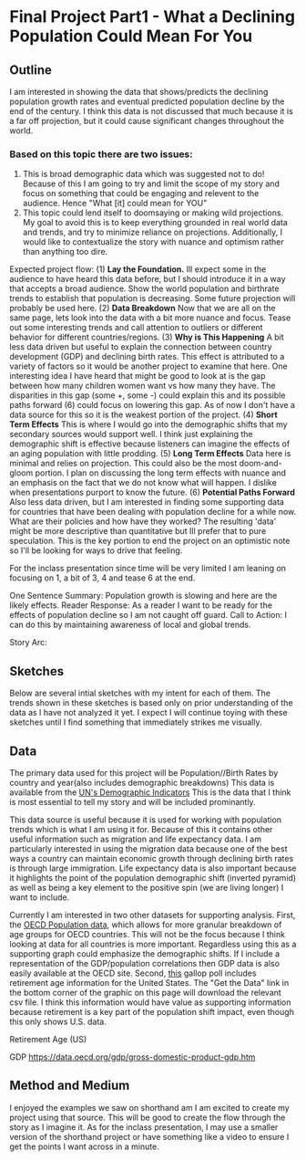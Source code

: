 # Final Project Part1 - What a Declining Population Could Mean For You

## Outline
I am interested in showing the data that shows/predicts the declining population growth rates and eventual predicted population decline by the end of the century.
I think this data is not discussed that much because it is a far off projection, but it could cause significant changes throughout the world.

### Based on this topic there are two issues:
  1) This is broad demographic data which was suggested not to do!
Because of this I am going to try and limit the scope of my story and focus on something that could be engaging and relevent to the audience. Hence "What [it] could mean for YOU"
  2) This topic could lend itself to doomsaying or making wild projections.
My goal to avoid this is to keep everything grounded in real world data and trends, and try to minimize reliance on projections.
Additionally, I would like to contextualize the story with nuance and optimism rather than anything too dire.

Expected project flow:
(1) **Lay the Foundation.** Ill expect some in the audience to have heard this data before, but I should introduce it in a way that accepts a broad audience.
Show the world population and birthrate trends to establish that population is decreasing. Some future projection will probably be used here.
(2) **Data Breakdown** Now that we are all on the same page, lets look into the data with a bit more nuance and focus. Tease out some interesting trends and call attention to outliers or different behavior for different countries/regions.
(3) **Why is This Happening** A bit less data driven but useful to explain the connection between country development (GDP) and declining birth rates. This effect is attributed to a variety of factors so it would be another project to examine that here. One interesting idea I have heard that might be good to look at is the gap between how many children women want vs how many they have. The disparities in this gap (some +, some -) could explain this and its possible paths forward (6) could focus on lowering this gap. As of now I don't have a data source for this so it is the weakest portion of the project.
(4) **Short Term Effects** This is where I would go into the demographic shifts that my secondary sources would support well. I think just explaining the demographic shift is effective because listeners can imagine the effects of an aging population with little prodding.
(5) **Long Term Effects** Data here is minimal and relies on projection. This could also be the most doom-and-gloom portion. I plan on discussing the long term effects with nuance and an emphasis on the fact that we do not know what will happen. I dislike when presentations purport to know the future.
(6) **Potential Paths Forward** Also less data driven, but I am interested in finding some supporting data for countries that have been dealing with population decline for a while now. What are their policies and how have they worked? The resulting 'data' might be more descriptive than quantitative but Ill prefer that to pure speculation. This is the key portion to end the project on an optimistic note so I'll be looking for ways to drive that feeling.

For the inclass presentation since time will be very limited I am leaning on focusing on 1, a bit of 3, 4 and tease 6 at the end.

One Sentence Summary: Population growth is slowing and here are the likely effects.
Reader Response: As a reader I want to be ready for the effects of population decline so I am not caught off guard.
Call to Action: I can do this by maintaining awareness of local and global trends.

Story Arc:



## Sketches

Below are several intial sketches with my intent for each of them. The trends shown in these sketches is based only on prior understanding of the data as I have not analyzed it yet. I expect I will continue toying with these sketches until I find something that immediately strikes me visually.

## Data
The primary data used for this project will be Population//Birth Rates by country and year(also includes demographic breakdowns)
This data is available from the [UN's Demographic Indicators](https://population.un.org/wpp/Download/Standard/MostUsed/)
This is the data that I think is most essential to tell my story and will be included prominantly.

This data source is useful because it is used for working with population trends which is what I am using it for. Because of this it contains other useful information such as migration and life expectancy data. I am particularly interested in using the migration data because one of the best ways a country can maintain economic growth through declining birth rates is through large immigration. Life expectancy data is also important because it highlights the point 
of the population demographic shift (inverted pyramid) as well as being a key element to the positive spin (we are living longer) I want to include.

Currently I am interested in two other datasets for supporting analysis.
First, the [OECD Population data](https://data.oecd.org/pop/population.htm), which allows for more granular breakdown
of age groups for OECD countries. This will not be the focus because I think looking at data for all countries is more important. Regardless using this
as a supporting graph could emphasize the demographic shifts. If I include a representation of the GDP/population correlations then GDP data is also easily available at the OECD site.
Second, [this](https://news.gallup.com/poll/394943/retiring-planning-retire-later.aspx) gallop poll includes retirement age information for the United States.
The "Get the Data" link in the bottom corner of the graphic on this page will download the relevant csv file.
I think this information would have value as supporting information because retirement is a key part of the population shift impact, even though this only shows U.S. data.

Retirement Age (US)

GDP https://data.oecd.org/gdp/gross-domestic-product-gdp.htm

## Method and Medium

I enjoyed the examples we saw on shorthand am I am excited to create my project using that source. This will be good to create the flow through the story as I imagine it.
As for the inclass presentation, I may use a smaller version of the shorthand project or have something like a video to ensure I get the points I want across in a minute.

